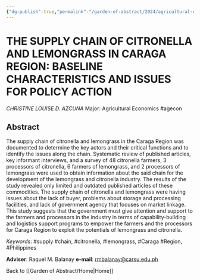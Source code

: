 ```yaml
---
{"dg-publish":true,"permalink":"/garden-of-abstract/2024/agricultural-economics-azcuna/","created":"2024-05-23T15:55:42.788+08:00"}
---
```


# THE SUPPLY CHAIN OF CITRONELLA AND LEMONGRASS IN CARAGA REGION: BASELINE CHARACTERISTICS AND ISSUES FOR POLICY ACTION
*CHRISTINE LOUISE D. AZCUNA*
Major: Agricultural Economics #agecon 
## Abstract
The supply chain of citronella and lemongrass in the Caraga Region was documented to determine the key actors and their critical functions and to identify the issues along the chain. Systematic review of published articles, key informant interviews, and a survey of 48 citronella farmers, 3 processors of citronella, 6 farmers of lemongrass, and 2 processors of lemongrass were used to obtain information about the said chain for the development of the lemongrass and citronella industry. The results of the study revealed only limited and outdated published articles of these commodities. The supply chain of citronella and lemongrass were having issues about the lack of buyer, problems about storage and processing facilities, and lack of government agency that focuses on market linkage. This study suggests that the government must give attention and support to the farmers and processors in the industry in terms of capability-building and logistics support programs to empower the farmers and the processors for Caraga Region to exploit the potentials of lemongrass and citronella.

*Keywords*: #supply #chain, #citronella, #lemongrass, #Caraga #Region, #Philippines

**Adviser**: Raquel M. Balanay
**e-mail**: rmbalanay@carsu.edu.ph

Back to [[Garden of Abstract/Home\|Home]]